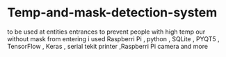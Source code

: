 # Temp-and-mask-detection-system
to be used at entities entrances to prevent people with high temp our without mask from entering 
i used Raspberri Pi , python , SQLite , PYQT5 , TensorFlow , Keras , serial tekit printer ,Raspberri Pi camera and more

